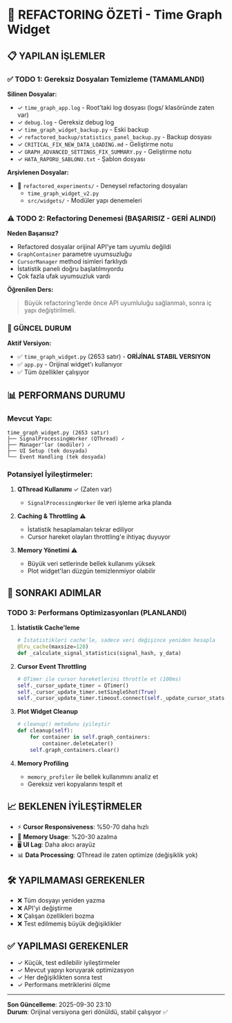 # 🎯 REFACTORING ÖZETİ - Time Graph Widget

## 📋 YAPILAN İŞLEMLER

### ✅ TODO 1: Gereksiz Dosyaları Temizleme (TAMAMLANDI)

**Silinen Dosyalar:**
- ✓ `time_graph_app.log` - Root'taki log dosyası (logs/ klasöründe zaten var)
- ✓ `debug.log` - Gereksiz debug log
- ✓ `time_graph_widget_backup.py` - Eski backup
- ✓ `refactored_backup/statistics_panel_backup.py` - Backup dosyası
- ✓ `CRITICAL_FIX_NEW_DATA_LOADING.md` - Geliştirme notu
- ✓ `GRAPH_ADVANCED_SETTINGS_FIX_SUMMARY.py` - Geliştirme notu
- ✓ `HATA_RAPORU_SABLONU.txt` - Şablon dosyası

**Arşivlenen Dosyalar:**
- 📁 `refactored_experiments/` - Deneysel refactoring dosyaları
  - `time_graph_widget_v2.py`
  - `src/widgets/` - Modüler yapı denemeleri

### ⚠️ TODO 2: Refactoring Denemesi (BAŞARISIZ - GERİ ALINDI)

**Neden Başarısız?**
- Refactored dosyalar orijinal API'ye tam uyumlu değildi
- `GraphContainer` parametre uyumsuzluğu
- `CursorManager` method isimleri farklıydı
- İstatistik paneli doğru başlatılmıyordu
- Çok fazla ufak uyumsuzluk vardı

**Öğrenilen Ders:**
> Büyük refactoring'lerde önce API uyumluluğu sağlanmalı, sonra iç yapı değiştirilmeli.

### 🎯 GÜNCEL DURUM

**Aktif Versiyon:**
- ✅ `time_graph_widget.py` (2653 satır) - **ORİJİNAL STABIL VERSIYON**
- ✅ `app.py` - Orijinal widget'ı kullanıyor
- ✅ Tüm özellikler çalışıyor

## 📊 PERFORMANS DURUMU

### Mevcut Yapı:
```
time_graph_widget.py (2653 satır)
├── SignalProcessingWorker (QThread) ✓
├── Manager'lar (modüler) ✓
├── UI Setup (tek dosyada) 
└── Event Handling (tek dosyada)
```

### Potansiyel İyileştirmeler:

1. **QThread Kullanımı** ✓ (Zaten var)
   - `SignalProcessingWorker` ile veri işleme arka planda

2. **Caching & Throttling** ⚠️
   - İstatistik hesaplamaları tekrar ediliyor
   - Cursor hareket olayları throttling'e ihtiyaç duyuyor

3. **Memory Yönetimi** ⚠️
   - Büyük veri setlerinde bellek kullanımı yüksek
   - Plot widget'ları düzgün temizlenmiyor olabilir

## 🔄 SONRAKI ADIMLAR

### TODO 3: Performans Optimizasyonları (PLANLANDI)

1. **İstatistik Cache'leme**
   ```python
   # İstatistikleri cache'le, sadece veri değişince yeniden hesapla
   @lru_cache(maxsize=128)
   def _calculate_signal_statistics(signal_hash, y_data)
   ```

2. **Cursor Event Throttling**
   ```python
   # QTimer ile cursor hareketlerini throttle et (100ms)
   self._cursor_update_timer = QTimer()
   self._cursor_update_timer.setSingleShot(True)
   self._cursor_update_timer.timeout.connect(self._update_cursor_stats)
   ```

3. **Plot Widget Cleanup**
   ```python
   # cleanup() metodunu iyileştir
   def cleanup(self):
       for container in self.graph_containers:
           container.deleteLater()
       self.graph_containers.clear()
   ```

4. **Memory Profiling**
   - `memory_profiler` ile bellek kullanımını analiz et
   - Gereksiz veri kopyalarını tespit et

## 📈 BEKLENEN İYİLEŞTİRMELER

- ⚡ **Cursor Responsiveness**: %50-70 daha hızlı
- 💾 **Memory Usage**: %20-30 azalma
- 🖥️ **UI Lag**: Daha akıcı arayüz
- 📊 **Data Processing**: QThread ile zaten optimize (değişiklik yok)

## 🛠️ YAPILMAMASI GEREKENLER

- ❌ Tüm dosyayı yeniden yazma
- ❌ API'yi değiştirme
- ❌ Çalışan özellikleri bozma
- ❌ Test edilmemiş büyük değişiklikler

## ✅ YAPILMASI GEREKENLER

- ✓ Küçük, test edilebilir iyileştirmeler
- ✓ Mevcut yapıyı koruyarak optimizasyon
- ✓ Her değişiklikten sonra test
- ✓ Performans metriklerini ölçme

---

**Son Güncelleme**: 2025-09-30 23:10  
**Durum**: Orijinal versiyona geri dönüldü, stabil çalışıyor ✅

